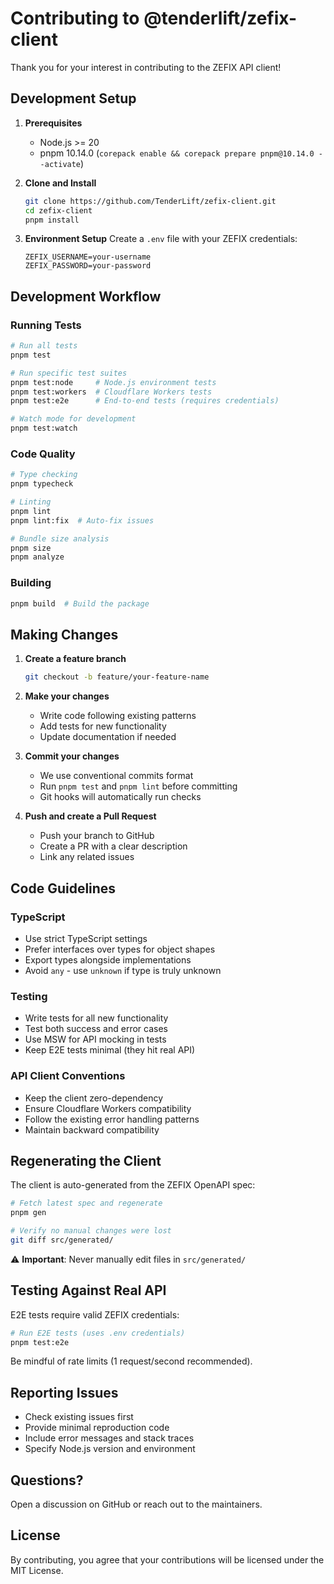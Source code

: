 # Contributing to @tenderlift/zefix-client

Thank you for your interest in contributing to the ZEFIX API client!

## Development Setup

1. **Prerequisites**
   - Node.js >= 20
   - pnpm 10.14.0 (`corepack enable && corepack prepare pnpm@10.14.0 --activate`)

2. **Clone and Install**
   ```bash
   git clone https://github.com/TenderLift/zefix-client.git
   cd zefix-client
   pnpm install
   ```

3. **Environment Setup**
   Create a `.env` file with your ZEFIX credentials:
   ```env
   ZEFIX_USERNAME=your-username
   ZEFIX_PASSWORD=your-password
   ```

## Development Workflow

### Running Tests
```bash
# Run all tests
pnpm test

# Run specific test suites
pnpm test:node     # Node.js environment tests
pnpm test:workers  # Cloudflare Workers tests
pnpm test:e2e      # End-to-end tests (requires credentials)

# Watch mode for development
pnpm test:watch
```

### Code Quality
```bash
# Type checking
pnpm typecheck

# Linting
pnpm lint
pnpm lint:fix  # Auto-fix issues

# Bundle size analysis
pnpm size
pnpm analyze
```

### Building
```bash
pnpm build  # Build the package
```

## Making Changes

1. **Create a feature branch**
   ```bash
   git checkout -b feature/your-feature-name
   ```

2. **Make your changes**
   - Write code following existing patterns
   - Add tests for new functionality
   - Update documentation if needed

3. **Commit your changes**
   - We use conventional commits format
   - Run `pnpm test` and `pnpm lint` before committing
   - Git hooks will automatically run checks

4. **Push and create a Pull Request**
   - Push your branch to GitHub
   - Create a PR with a clear description
   - Link any related issues

## Code Guidelines

### TypeScript
- Use strict TypeScript settings
- Prefer interfaces over types for object shapes
- Export types alongside implementations
- Avoid `any` - use `unknown` if type is truly unknown

### Testing
- Write tests for all new functionality
- Test both success and error cases
- Use MSW for API mocking in tests
- Keep E2E tests minimal (they hit real API)

### API Client Conventions
- Keep the client zero-dependency
- Ensure Cloudflare Workers compatibility
- Follow the existing error handling patterns
- Maintain backward compatibility

## Regenerating the Client

The client is auto-generated from the ZEFIX OpenAPI spec:

```bash
# Fetch latest spec and regenerate
pnpm gen

# Verify no manual changes were lost
git diff src/generated/
```

⚠️ **Important**: Never manually edit files in `src/generated/`

## Testing Against Real API

E2E tests require valid ZEFIX credentials:

```bash
# Run E2E tests (uses .env credentials)
pnpm test:e2e
```

Be mindful of rate limits (1 request/second recommended).

## Reporting Issues

- Check existing issues first
- Provide minimal reproduction code
- Include error messages and stack traces
- Specify Node.js version and environment

## Questions?

Open a discussion on GitHub or reach out to the maintainers.

## License

By contributing, you agree that your contributions will be licensed under the MIT License.